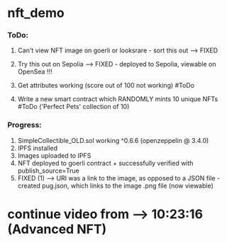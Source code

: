 # nft_demo


### ToDo:

1. Can't view NFT image on goerli or looksrare - sort this out
  --> FIXED

2. Try this out on Sepolia 
  --> FIXED - deployed to Sepolia, viewable on OpenSea !!!

3. Get attributes working (score out of 100 not working)           #ToDo

4. Write a new smart contract which RANDOMLY mints 10 unique NFTs  #ToDo
    ('Perfect Pets' collection of 10)


### Progress:

1. SimpleCollectible_OLD.sol working ^0.6.6 (openzeppelin @ 3.4.0)
2. IPFS installed
3. Images uploaded to IPFS
4. NFT deployed to goerli contract + successfully verified with publish_source=True
5. FIXED (1)  -->  URI was a link to the image, as opposed to a JSON file  - created pug.json, which links to the image .png file (now viewable)


# continue video from --> 10:23:16  (Advanced NFT)
